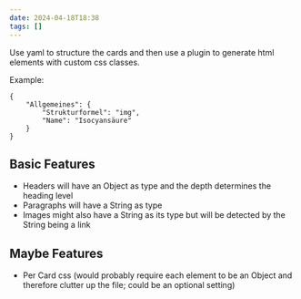 ```yaml
---
date: 2024-04-18T18:38
tags: []
---
```

Use yaml to structure the cards and then use a plugin to generate html elements with custom css classes.

Example:
```infocards
{
	"Allgemeines": {
		"Strukturformel": "img",
		"Name": "Isocyansäure"
	}
}
```

## Basic Features
- Headers will have an Object as type and the depth determines the heading level
- Paragraphs will have a String as type
- Images might also have a String as its type but will be detected by the String being a link

## Maybe Features
- Per Card css (would probably require each element to be an Object and therefore clutter up the file; could be an optional setting)